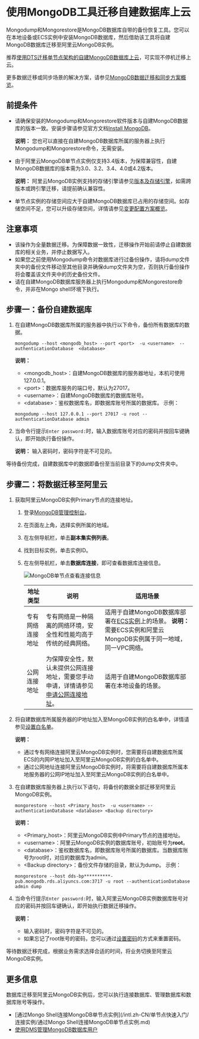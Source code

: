 # 使用MongoDB工具迁移自建数据库上云

Mongodump和Mongorestore是MongoDB数据库自带的备份恢复工具。您可以在本地设备或ECS实例中安装MongoDB数据库，然后借助该工具将自建MongoDB数据库迁移至阿里云MongoDB实例。

推荐[使用DTS迁移单节点架构的自建MongoDB数据库上云](/intl.zh-CN/单节点快速入门/数据迁移/使用DTS迁移单节点架构的自建MongoDB数据库上云.md)，可实现不停机迁移上云。

更多数据迁移或同步场景的解决方案，请参见[MongoDB数据迁移和同步方案概览](/intl.zh-CN/用户指南/数据迁移和同步/MongoDB数据迁移和同步方案概览.md)。

## 前提条件

-   请确保安装的Mongodump和Mongorestore软件版本与自建MongoDB数据库的版本一致。安装步骤请参见官方文档[Install MongoDB](https://docs.mongodb.com/v3.4/installation/)。

    **说明：** 您也可以直接在自建MongoDB数据库所属的服务器上执行Mongodump和Mongorestore命令，无需安装。

-   由于阿里云MongoDB单节点实例仅支持3.4版本，为保障兼容性，自建MongoDB数据库的版本需为3.0、3.2、3.4、4.0或4.2版本。

    **说明：** 阿里云MongoDB实例支持的存储引擎请参见[版本及存储引擎](/intl.zh-CN/产品简介/版本及存储引擎.md)，如需跨版本或跨引擎迁移，请提前确认兼容性。

-   单节点实例的存储空间应大于自建MongoDB数据库已占用的存储空间。如存储空间不足，您可以升级存储空间，详情请参见[变更配置方案概览](/intl.zh-CN/用户指南/实例管理/变更实例配置/变更配置方案概览.md)。

## 注意事项

-   该操作为全量数据迁移。为保障数据一致性，迁移操作开始前请停止自建数据库的相关业务，并停止数据写入。
-   如果您之前使用Mongodump命令对数据库进行过备份操作，请将dump文件夹中的备份文件移动至其他目录并确保dump文件夹为空，否则执行备份操作将会覆盖该文件夹中的历史备份文件。
-   请在自建MongoDB数据库服务器上执行Mongodump和Mongorestore命令，并非在Mongo shell环境下执行。

## 步骤一：备份自建数据库

1.  在自建MongoDB数据库所属的服务器中执行以下命令，备份所有数据库的数据。

    ```
    mongodump --host <mongodb_host> --port <port>  -u <username>  --authenticationDatabase  <database>
    ```

    **说明：**

    -   <mongodb\_host\>：自建MongoDB数据库的服务器地址，本机可使用127.0.0.1。
    -   <port\>：数据库服务的端口号，默认为27017。
    -   <username\>：自建MongoDB数据库的数据库账号。
    -   <database\>：鉴权数据库名，即数据库账号所属的数据库。
    示例：

    ```
    mongodump --host 127.0.0.1 --port 27017 -u root --authenticationDatabase admin
    ```

2.  当命令行提示`Enter password:`时，输入数据库账号对应的密码并按回车键确认，即开始执行备份操作。

    **说明：** 输入密码时，密码字符是不可见的。


等待备份完成，自建数据库中的数据即备份至当前目录下的dump文件夹中。

## 步骤二：将数据迁移至阿里云

1.  获取阿里云MongoDB实例Primary节点的连接地址。

    1.  登录[MongoDB管理控制台](https://mongodb.console.aliyun.com/)。

    2.  在页面左上角，选择实例所属的地域。

    3.  在左侧导航栏，单击**副本集实例列表**。

    4.  找到目标实例，单击实例ID。

    5.  在左侧导航栏，单击**数据库连接**，即可查看数据库连接信息。

        ![MongoDB单节点查看连接信息](https://static-aliyun-doc.oss-cn-hangzhou.aliyuncs.com/assets/img/zh-CN/2885845951/p35103.png)

        |地址类型|说明|适用场景|
        |----|--|----|
        |专有网络连接地址|专有网络是一种隔离的网络环境，安全性和性能均高于传统的经典网络。|适用于自建MongoDB数据库部署在[ECS实例](https://www.alibabacloud.com/help/zh/doc-detail/25367.htm)上的场景。 **说明：** 需要ECS实例和阿里云MongoDB实例属于同一地域，同一VPC网络。 |
        |公网连接地址|为保障安全性，默认未提供公网连接地址，需要您手动申请，详情请参见[申请公网连接地址](/intl.zh-CN/单节点快速入门/申请公网连接地址.md)。|适用于自建MongoDB数据库部署在本地设备的场景。|

2.  将自建数据库所属服务器的IP地址加入至MongoDB实例的白名单中，详情请参见[设置白名单](/intl.zh-CN/单节点快速入门/设置白名单.md)。

    **说明：**

    -   通过专有网络连接阿里云MongoDB实例时，您需要将自建数据库所属ECS的内网IP地址加入至阿里云MongoDB实例的白名单中。
    -   通过公网地址连接阿里云MongoDB实例时，将需要将自建数据库所属本地服务器的公网IP地址加入至阿里云MongoDB实例的白名单中。
3.  在自建数据库服务器上执行以下语句，将备份的数据全部迁移至阿里云MongoDB实例。

    ```
    mongorestore --host <Primary_host>  -u <username> --authenticationDatabase <database> <Backup directory>
    ```

    **说明：**

    -   <Primary\_host\>：阿里云MongoDB实例中Primary节点的连接地址。
    -   <username\>：阿里云MongoDB实例的数据库账号，初始账号为**root**。
    -   <database\>：鉴权数据库名，即数据库账号所属的数据库。当数据库账号为root时，对应的数据库为admin。
    -   <Backup directory\>：备份文件存储的目录，默认为dump。
    示例：

    ```
    mongorestore --host dds-bp**********-pub.mongodb.rds.aliyuncs.com:3717 -u root --authenticationDatabase admin dump
    ```

4.  当命令行提示`Enter password:`时，输入阿里云MongoDB实例数据库账号对应的密码并按回车键确认，即开始执行数据迁移操作。

    **说明：**

    -   输入密码时，密码字符是不可见的。
    -   如果忘记了root账号的密码，您可以通过[设置密码](/intl.zh-CN/单节点快速入门/设置密码.md)的方式来重置密码。

等待数据迁移完成，根据业务需求选择合适的时间，将业务切换至阿里云MongoDB实例。

## 更多信息

数据库迁移至阿里云MongoDB实例后，您可以执行连接数据库、管理数据库和数据库账号等操作。

-   [通过Mongo Shell连接MongoDB单节点实例](/intl.zh-CN/单节点快速入门/连接实例/通过Mongo Shell连接MongoDB单节点实例.md)
-   [使用DMS管理MongoDB数据库用户]()

